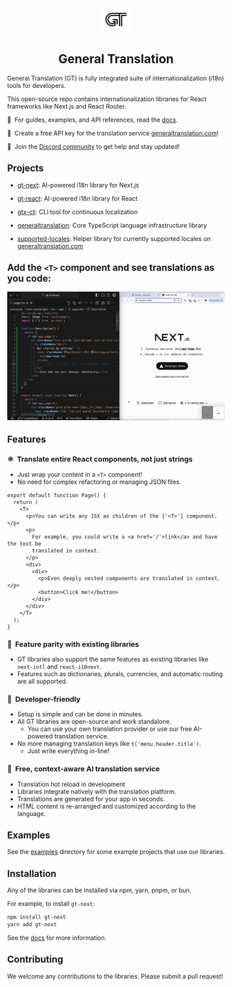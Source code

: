 <div align="center">
  <a href="https://generaltranslation.com" target="_blank">
    <img src="./apps/docs/public/gt-logo-light.svg" alt="General Translation, Inc." width="64" height="64">
  </a>
</div>

<div align="center">

# General Translation

</div>

General Translation (GT) is fully integrated suite of internationalization (i18n) tools for developers.

This open-source repo contains internationalization libraries for React frameworks like Next.js and React Router.

📖&nbsp;&nbsp;For guides, examples, and API references, read the [docs](https://generaltranslation.com/docs).

🔑&nbsp;&nbsp;Create a free API key for the translation service [generaltranslation.com](https://generaltranslation.com)!

💬&nbsp;&nbsp;Join the [Discord community](https://discord.gg/W99K6fchSu) to get help and stay updated!

## Projects

- [gt-next](packages/next/README.md): AI-powered i18n library for Next.js
- [gt-react](packages/react/README.md): AI-powered i18n library for React

- [gtx-cli](packages/cli/README.md): CLI tool for continuous localization

- [generaltranslation](packages/core/README.md): Core TypeScript language infrastructure library

- [supported-locales](packages/supported-locales/README.md): Helper library for currently supported locales on [generaltranslation.com](https://generaltranslation.com)

## Add the `<T>` component and see translations as you code:

![Demo](./apps/docs/public/live_translations.gif)

## Features

### ⚛️&nbsp;&nbsp;Translate entire React components, not just strings

- Just wrap your content in a `<T>` component!
- No need for complex refactoring or managing JSON files.

```tsx
export default function Page() {
  return (
    <T>
      <p>You can write any JSX as children of the {'<T>'} component.</p>
      <p>
        For example, you could write a <a href='/'>link</a> and have the text be
        translated in context.
      </p>
      <div>
        <div>
          <p>Even deeply nested components are translated in context.</p>
          <button>Click me!</button>
        </div>
      </div>
    </T>
  );
}
```

### 🔎&nbsp;&nbsp;Feature parity with existing libraries

- GT libraries also support the same features as existing libraries like `next-intl` and `react-i18next`.
- Features such as dictionaries, plurals, currencies, and automatic routing are all supported.

### 🔧&nbsp;&nbsp;Developer-friendly

- Setup is simple and can be done in minutes.
- All GT libraries are open-source and work standalone.
  - You can use your own translation provider or use our free AI-powered translation service.
- No more managing translation keys like `t('menu.header.title')`.
  - Just write everything in-line!

### 🧠&nbsp;&nbsp;Free, context-aware AI translation service

- Translation hot reload in development
- Libraries integrate natively with the translation platform.
- Translations are generated for your app in seconds.
- HTML content is re-arranged and customized according to the language.

## Examples

See the [examples](examples) directory for some example projects that use our libraries.

## Installation

Any of the libraries can be installed via npm, yarn, pnpm, or bun.

For example, to install `gt-next`:

```bash
npm install gt-next
yarn add gt-next
```

See the [docs](https://generaltranslation.com/docs) for more information.

## Contributing

We welcome any contributions to the libraries. Please submit a pull request!
